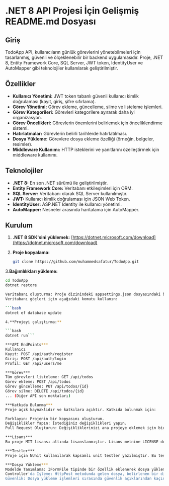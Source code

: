 # .NET 8 API Projesi İçin Gelişmiş README.md Dosyası

## Giriş
TodoApp API, kullanıcıların günlük görevlerini yönetebilmeleri için tasarlanmış, güvenli ve ölçeklenebilir bir backend uygulamasıdır. Proje, .NET 8, Entity Framework Core, SQL Server, JWT token, IdentityUser ve AutoMapper gibi teknolojiler kullanılarak geliştirilmiştir.

## Özellikler
- **Kullanıcı Yönetimi:** JWT token tabanlı güvenli kullanıcı kimlik doğrulaması (kayıt, giriş, şifre sıfırlama).
- **Görev Yönetimi:** Görev ekleme, güncelleme, silme ve listeleme işlemleri.
- **Görev Kategorileri:** Görevleri kategorilere ayırarak daha iyi organizasyon.
- **Görev Öncelikleri:** Görevlerin önemlerini belirlemek için önceliklendirme sistemi.
- **Hatırlatmalar:** Görevlerin belirli tarihlerde hatırlatılması.
- **Dosya Yükleme:** Görevlere dosya ekleme özelliği (örneğin, belgeler, resimler).
- **Middleware Kullanımı:** HTTP isteklerini ve yanıtlarını özelleştirmek için middleware kullanımı.

## Teknolojiler
- **.NET 8:** En son .NET sürümü ile geliştirilmiştir.
- **Entity Framework Core:** Veritabanı etkileşimleri için ORM.
- **SQL Server:** Veritabanı olarak SQL Server kullanılmıştır.
- **JWT:** Kullanıcı kimlik doğrulaması için JSON Web Token.
- **IdentityUser:** ASP.NET Identity ile kullanıcı yönetimi.
- **AutoMapper:** Nesneler arasında haritalama için AutoMapper.

## Kurulum

1. **.NET 8 SDK'sini yüklemek:**
   [https://dotnet.microsoft.com/download](https://dotnet.microsoft.com/download)
   
2. **Proje kopyalama:**
   ```bash
   git clone https://github.com/muhammedsafatur/TodoApp.git

3.**Bağımlılıkları yükleme:**

   ```bash
cd TodoApp
dotnet restore

Veritabanı oluşturma: Proje dizinindeki appsettings.json dosyasındaki bağlantı bilgilerini kontrol edin.
Veritabanı göçleri için aşağıdaki komutu kullanın:

  ```bash
dotnet ef database update

4.**Projeyi çalıştırma:**

```bash
  dotnet run```

***API EndPoints***
Kullanıcı
Kayıt: POST /api/auth/register
Giriş: POST /api/auth/login
Profil: GET /api/users/me

***Görev***
Tüm görevleri listeleme: GET /api/todos
Görev ekleme: POST /api/todos
Görev güncelleme: PUT /api/todos/{id}
Görev silme: DELETE /api/todos/{id}
... (Diğer API son noktaları)

***Katkıda Bulunma***
Proje açık kaynaklıdır ve katkılara açıktır. Katkıda bulunmak için:

Forklayın: Projenin bir kopyasını oluşturun.
Değişiklikler Yapın: İstediğiniz değişiklikleri yapın.
Pull Request Oluşturun: Değişikliklerinizi ana projeye eklemek için bir pull request oluşturun.

***Lisans***
Bu proje MIT lisansı altında lisanslanmıştır. Lisans metnine LICENSE dosyasından ulaşabilirsiniz.

***Testler***
Proje için NUnit kullanılarak kapsamlı unit testler yazılmıştır. Bu testler, kod kalitesini sağlamak ve olası hataları önlemek için düzenli olarak çalıştırılmaktadır.

***Dosya Yükleme***
Modelde Tanımlama: IFormFile tipinde bir özellik eklenerek dosya yükleme işlemi için model hazır hale getirilmiştir.
Controller'da İşleme: HttpPost metodunda gelen dosya, belirlenen bir dizine kaydedilir ve dosya yolu veritabanına kaydedilir.
Güvenlik: Dosya yükleme işlemleri sırasında güvenlik açıklarından kaçınmak için gerekli önlemler alınmıştır (dosya türü kontrolü, dosya boyutu kontrolü, dosya yolunu güvenli hale getirme).
